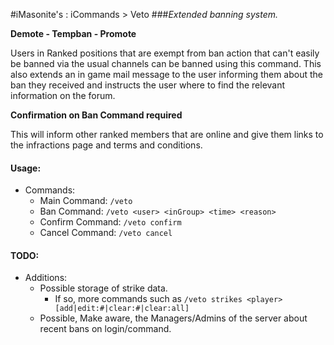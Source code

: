 #iMasonite's : iCommands > Veto
###*Extended banning system.*

<p><strong>Demote - Tempban - Promote</strong></p>
<p>Users in Ranked positions that are exempt from ban action that can't 
easily be banned via the usual channels can be banned using this command. 
This also extends an in game mail message to the user informing them about 
the ban they received and instructs the user where to find the 
relevant information on the forum.</p>

<p><strong>Confirmation on Ban Command required</strong></p>

<p>This will inform other ranked members that are online and give them 
links to the infractions page and terms and conditions.</p>

####  Usage:
* Commands:
	* Main Command: ```/veto```
	* Ban Command: ```/veto <user> <inGroup> <time> <reason>```
	* Confirm Command: ```/veto confirm```
	* Cancel Command: ```/veto cancel```

  
####  TODO:
* Additions:
	* Possible storage of strike data.
		* If so, more commands such as ```/veto strikes <player> [add|edit:#|clear:#|clear:all]```
	* Possible, Make aware, the Managers/Admins of the server about recent bans on login/command.
